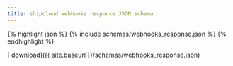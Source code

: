 ```yaml
---
title: shipcloud webhooks response JSON schema
---
```


{% highlight json %}
{% include schemas/webhooks_response.json %}
{% endhighlight %}

[<i class="glyphicon glyphicon-download-alt"></i> download]({{ site.baseurl }}/schemas/webhooks_response.json)
